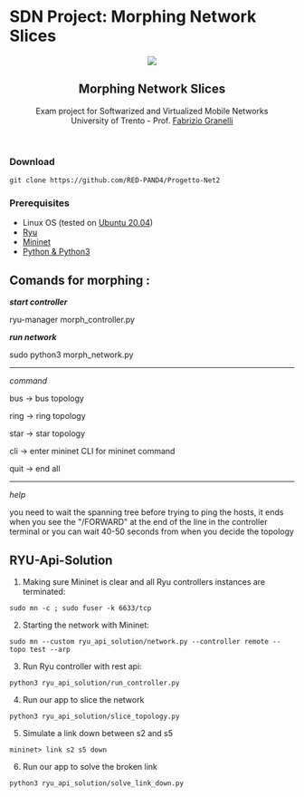 # SDN Project: Morphing Network Slices
<p align="center">
  <a href="">
    <img src="logo.png">
  </a>
  <h2 align="center">Morphing Network Slices</h2>

  <p align="center">
  Exam project for Softwarized and Virtualized Mobile Networks 
  <br>University of Trento - Prof. <a href="">Fabrizio Granelli</a>
  </p>
</p>
<br>

### Download
```
git clone https://github.com/RED-PAND4/Progetto-Net2
```
### Prerequisites
* Linux OS (tested on [Ubuntu 20.04](https://releases.ubuntu.com/20.04/))
* [Ryu](https://ryu-sdn.org/)
* [Mininet](http://mininet.org/)
* [Python & Python3](https://www.python.org/)

## Comands for morphing :

***start controller***

ryu-manager morph_controller.py

***run network***

sudo python3 morph_network.py
 
_______________

*command*

bus -> bus topology

ring -> ring topology

star -> star topology

cli -> enter mininet CLI for mininet command

quit -> end all

_______________
*help*

you need to wait the spanning tree before trying to ping the hosts, it ends when you see the "/FORWARD" at the end of the line in the controller terminal or you can wait 40-50 seconds from when you decide the topology

## RYU-Api-Solution
1. Making sure Mininet is clear and all Ryu controllers instances are terminated:
```
sudo mn -c ; sudo fuser -k 6633/tcp
```
2. Starting the network with Mininet:
```
sudo mn --custom ryu_api_solution/network.py --controller remote --topo test --arp
```
3. Run Ryu controller with rest api:
```
python3 ryu_api_solution/run_controller.py 
```
4. Run our app to slice the network
```
python3 ryu_api_solution/slice_topology.py 
```
5. Simulate a link down between s2 and s5
```
mininet> link s2 s5 down
```
6. Run our app to solve the broken link
```
python3 ryu_api_solution/solve_link_down.py
```

